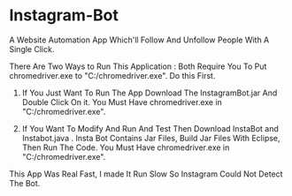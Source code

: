 # Instagram-Bot
A Website Automation App Which'll Follow And Unfollow People With A Single Click.

There Are Two Ways to Run This Application : Both Require You To Put chromedriver.exe to "C:/chromedriver.exe". Do this First.

1. If You Just Want To Run The App Download The InstagramBot.jar And Double Click On it. You Must Have chromedriver.exe in "C:/chromedriver.exe".
   
2. If You Want To Modify And Run And Test Then Download InstaBot and Instabot.java . Insta Bot Contains Jar Files, Build Jar Files With Eclipse, Then Run The Code. You Must Have chromedriver.exe in "C:/chromedriver.exe".

This App Was Real Fast, I made It Run Slow So Instagram Could Not Detect The Bot.
